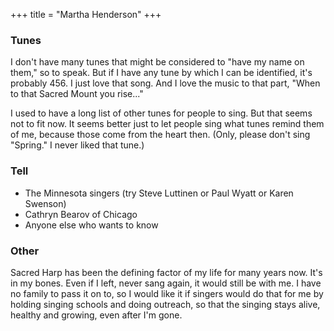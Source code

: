 +++
title = "Martha Henderson"
+++
 

### Tunes

 
I don't have many tunes that might be considered to "have my name on them," so to speak. But if I have any tune by which I can be identified, it's probably 456. I just love that song. And I love the music to that part, "When to that Sacred Mount you rise..."

 
I used to have a long list of other tunes for people to sing. But that seems not to fit now. It seems better just to let people sing what tunes remind them of me, because those come from the heart then. (Only, please don't sing "Spring." I never liked that tune.)

 

### Tell

- The Minnesota singers (try Steve Luttinen or Paul Wyatt or Karen Swenson)
- Cathryn Bearov of Chicago
- Anyone else who wants to know
 

 

### Other

Sacred Harp has been the defining factor of my life for many years now. It's in my bones. Even if I left, never sang again, it would still be with me. I have no family to pass it on to, so I would like it if singers would do that for me by holding singing schools and doing outreach, so that the singing stays alive, healthy and growing, even after I'm gone.
